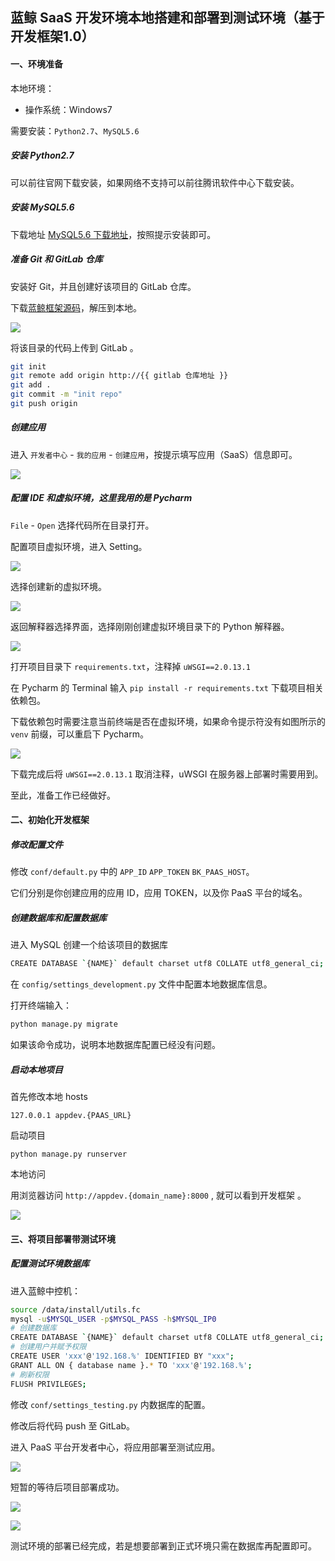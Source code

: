 ## 蓝鲸 SaaS 开发环境本地搭建和部署到测试环境（基于开发框架1.0）

#### 一、环境准备

本地环境：

- 操作系统：Windows7

需要安装：`Python2.7`、`MySQL5.6`

##### 安装 Python2.7

可以前往官网下载安装，如果网络不支持可以前往腾讯软件中心下载安装。

##### 安装 MySQL5.6

下载地址 [MySQL5.6 下载地址](http://paas-10032816.cos.myqcloud.com/mysql-installer-community-5.6.28.0.msi)，按照提示安装即可。

##### 准备 Git 和 GitLab 仓库

安装好 Git，并且创建好该项目的 GitLab 仓库。

下载[蓝鲸框架源码](http://bkdocument-1252002024.costj.myqcloud.com/framework.tar.gz)，解压到本地。

![](./assets/002.png)

将该目录的代码上传到 GitLab 。

```bash
git init
git remote add origin http://{{ gitlab 仓库地址 }}
git add .
git commit -m "init repo"
git push origin
```



##### 创建应用

进入 `开发者中心` - `我的应用` - `创建应用`，按提示填写应用（SaaS）信息即可。 

![](./assets/001.png)

##### 配置 IDE 和虚拟环境，这里我用的是 Pycharm

`File`  - `Open` 选择代码所在目录打开。

配置项目虚拟环境，进入 Setting。

![](./assets/003.png)

选择创建新的虚拟环境。

![](assets/005.png)

返回解释器选择界面，选择刚刚创建虚拟环境目录下的 Python 解释器。

![](./assets/006.png)

打开项目目录下 `requirements.txt`，注释掉 `uWSGI==2.0.13.1`

在 Pycharm 的 Terminal 输入 `pip install -r requirements.txt` 下载项目相关依赖包。

下载依赖包时需要注意当前终端是否在虚拟环境，如果命令提示符没有如图所示的 `venv` 前缀，可以重启下 Pycharm。

![](./assets/007.png)

下载完成后将 `uWSGI==2.0.13.1` 取消注释，uWSGI 在服务器上部署时需要用到。

至此，准备工作已经做好。

#### 二、初始化开发框架

##### 修改配置文件

修改 `conf/default.py` 中的 `APP_ID` `APP_TOKEN` `BK_PAAS_HOST`。

它们分别是你创建应用的应用 ID，应用 TOKEN，以及你 PaaS 平台的域名。

##### 创建数据库和配置数据库

进入 MySQL 创建一个给该项目的数据库

```bash
CREATE DATABASE `{NAME}` default charset utf8 COLLATE utf8_general_ci;
```

在 `config/settings_development.py` 文件中配置本地数据库信息。

打开终端输入：

```bash
python manage.py migrate
```

如果该命令成功，说明本地数据库配置已经没有问题。

##### 启动本地项目

首先修改本地 hosts

```
127.0.0.1 appdev.{PAAS_URL}
```

启动项目

```
python manage.py runserver
```

本地访问

用浏览器访问 `http://appdev.{domain_name}:8000` , 就可以看到开发框架 。

![](./assets/008.png)

#### 三、将项目部署带测试环境

##### 配置测试环境数据库

进入蓝鲸中控机：

```bash
source /data/install/utils.fc
mysql -u$MYSQL_USER -p$MYSQL_PASS -h$MYSQL_IP0
# 创建数据库
CREATE DATABASE `{NAME}` default charset utf8 COLLATE utf8_general_ci;
# 创建用户并赋予权限
CREATE USER 'xxx'@'192.168.%' IDENTIFIED BY "xxx";
GRANT ALL ON { database name }.* TO 'xxx'@'192.168.%';
# 刷新权限
FLUSH PRIVILEGES;
```

修改 `conf/settings_testing.py` 内数据库的配置。

修改后将代码 push 至 GitLab。

进入 PaaS 平台开发者中心，将应用部署至测试应用。

![](./assets/009.png)

短暂的等待后项目部署成功。

![](./assets/10.png)

![](./assets/011.png)

测试环境的部署已经完成，若是想要部署到正式环境只需在数据库再配置即可。

